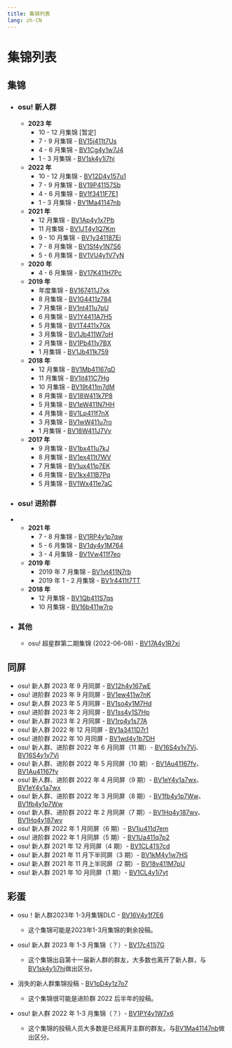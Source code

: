 ```yaml
---
title: 集锦列表
lang: zh-CN
---
```


# 集锦列表

## 集锦

<!-- 新的放上面 -->

- ### osu! 新人群
	- **2023 年**
		- 10 - 12 月集锦 [暂定]
   		- 7 - 9 月集锦 - [BV15j411t7Us](https://www.bilibili.com/video/BV15j411t7Us)
 		- 4 - 6 月集锦 - [BV1Cg4y1w7J4](https://www.bilibili.com/video/BV1Cg4y1w7J4) 	
		- 1 - 3 月集锦 - [BV1sk4y1i7hi](https://www.bilibili.com/video/BV1sk4y1i7hi)	
	- **2022 年**
		- 10 - 12 月集锦 - [BV12D4y157u1](https://www.bilibili.com/video/BV12D4y157u1)
		- 7 - 9 月集锦 - [BV19P41157Sb](https://www.bilibili.com/video/BV19P41157Sb)
		- 4 - 6 月集锦 - [BV1f3411F7E1](https://www.bilibili.com/video/BV1f3411F7E1)
		- 1 - 3 月集锦 - [BV1Ma41147nb](https://www.bilibili.com/video/BV1Ma41147nb)
	- **2021 年**
		- 12 月集锦 - [BV1Ap4y1x7Pb](https://www.bilibili.com/video/BV1Ap4y1x7Pb)
		- 11 月集锦 - [BV1JT4y1Q7Km](https://www.bilibili.com/video/BV1JT4y1Q7Km)
		- 9 - 10 月集锦 -  [BV1y341187Ei](https://www.bilibili.com/video/BV1y341187Ei)
		- 7 - 8 月集锦 -  [BV1Sf4y1N7S6](https://www.bilibili.com/video/BV1Sf4y1N7S6)
		- 5 - 6 月集锦 - [BV1VU4y1V7yN](https://www.bilibili.com/video/BV1VU4y1V7yN)
	- **2020 年**
		- 4 - 6 月集锦 - [BV17K411H7Pc](https://www.bilibili.com/video/BV17K411H7Pc)
	- **2019 年**
		- 年度集锦 - [BV167411J7xk](https://www.bilibili.com/video/BV167411J7xk)
		- 8 月集锦 - [BV1G4411z784](https://www.bilibili.com/video/BV1G4411z784)
		- 7 月集锦 - [BV1nt411u7pU](https://www.bilibili.com/video/BV1nt411u7pU)
		- 6 月集锦 - [BV1Y4411A7H5](https://www.bilibili.com/video/BV1Y4411A7H5)
		- 5 月集锦 - [BV1T4411x7Gk](https://www.bilibili.com/video/BV1T4411x7Gk)
		- 3 月集锦 - [BV1Jb411W7oH](https://www.bilibili.com/video/BV1Jb411W7oH)
		- 2 月集锦 - [BV1Pb411v7BX](https://www.bilibili.com/video/BV1Pb411v7BX)
		- 1 月集锦 - [BV1Jb411k759](https://www.bilibili.com/video/BV1Jb411k759)
	- **2018 年**
		- 12 月集锦 - [BV1Mb41167qD](https://www.bilibili.com/video/BV1Mb41167qD)
		- 11 月集锦 - [BV1it411C7Hg](https://www.bilibili.com/video/BV1it411C7Hg)
		- 10 月集锦 - [BV19t411m7dM](https://www.bilibili.com/video/BV19t411m7dM)
		- 8 月集锦 - [BV18W411k7P8](https://www.bilibili.com/video/BV18W411k7P8)
		- 5 月集锦 - [BV1eW411N7HH](https://www.bilibili.com/video/BV1eW411N7HH)
		- 4 月集锦 - [BV1Lp411f7nX](https://www.bilibili.com/video/BV1Lp411f7nX)
		- 3 月集锦 - [BV1wW411u7ro](https://www.bilibili.com/video/BV1wW411u7ro)
		- 1 月集锦 - [BV18W411J7Vv](https://www.bilibili.com/video/BV18W411J7Vv)
	- **2017 年**
		- 9 月集锦 - [BV1bx411u7kJ](https://www.bilibili.com/video/BV1bx411u7kJ)
		- 8 月集锦 - [BV1ex411t7WV](https://www.bilibili.com/video/BV1ex411t7WV)
		- 7 月集锦 - [BV1ux411p7EK](https://www.bilibili.com/video/BV1ux411p7EK)
		- 6 月集锦 - [BV1kx411B7Pq](https://www.bilibili.com/video/BV1kx411B7Pq)
		- 5 月集锦 - [BV1Wx411e7aC](https://www.bilibili.com/video/BV1Wx411e7aC)
- ### osu! 进阶群
- 	- **2021 年**
		-  7 - 8 月集锦 -  [BV1RP4y1p7qw](https://www.bilibili.com/video/BV1RP4y1p7qw)
		-  5 - 6 月集锦 - [BV1dy4y1M764](https://www.bilibili.com/video/BV1dy4y1M764)
		-  3 - 4 月集锦 - [BV1Vw411f7eo](https://www.bilibili.com/video/BV1Vw411f7eo)
	- **2019 年**
		- 2019 年 7 月集锦 - [BV1vt411N7rb](https://www.bilibili.com/video/BV1vt411N7rb)
		- 2019 年 1 - 2 月集锦 - [BV1r4411t7TT](https://www.bilibili.com/video/BV1r4411t7TT)
	- **2018 年**
		- 12 月集锦 - [BV1Qb411S7qs](https://www.bilibili.com/video/BV1Qb411S7qs)
		- 10 月集锦 - [BV16b411w7rp](https://www.bilibili.com/video/BV16b411w7rp)
- ### 其他
	- osu! 超星群第二期集锦 (2022-06-08) - [BV17A4y1R7xi](https://www.bilibili.com/video/BV17A4y1R7xi)


## 同屏

- osu! 新人群 2023 年 9 月同屏 - [BV12h4y167wE](https://www.bilibili.com/video/BV12h4y167wE)
- osu! 进阶群 2023 年 9 月同屏 - [BV1ew411w7nK](https://www.bilibili.com/video/BV1ew411w7nK)
- osu! 新人群 2023 年 5 月同屏 - [BV1so4y1M7Hd](https://www.bilibili.com/video/BV1so4y1M7Hd)
- osu! 进阶群 2023 年 2 月同屏 - [BV1ss4y1S7Hp](https://www.bilibili.com/video/BV1ss4y1S7Hp)
- osu! 新人群 2023 年 2 月同屏 - [BV1ro4y1s77A](https://www.bilibili.com/video/BV1ro4y1s77A)
- osu! 新人群 2022 年 12 月同屏 - [BV1a3411D7r1](https://www.bilibili.com/video/BV1a3411D7r1)
- osu! 进阶群 2022 年 10 月同屏 - [BV1wd4y1b7DH](https://www.bilibili.com/video/BV1wd4y1b7DH)
- osu! 新人群、进阶群 2022 年 6 月同屏（11 期）- [BV16S4y1v7Vj](https://www.bilibili.com/video/BV16S4y1v7Vj?p=1)、[BV16S4y1v7Vj](https://www.bilibili.com/video/BV16S4y1v7Vj?p=2)
- osu! 新人群、进阶群 2022 年 5 月同屏（10 期）- [BV1Au41167fv](https://www.bilibili.com/video/BV1Au41167fv?p=1)、[BV1Au41167fv](https://www.bilibili.com/video/BV1Au41167fv?p=2)
- osu! 新人群、进阶群 2022 年 4 月同屏（9 期）- [BV1eY4y1a7wx](https://www.bilibili.com/video/BV1eY4y1a7wx?p=1)、[BV1eY4y1a7wx](https://www.bilibili.com/video/BV1eY4y1a7wx?p=2)
- osu! 新人群、进阶群 2022 年 3 月同屏（8 期）- [BV1fb4y1p7Ww](https://www.bilibili.com/video/BV1fb4y1p7Ww?p=1)、[BV1fb4y1p7Ww](https://www.bilibili.com/video/BV1fb4y1p7Ww?p=2)
- osu! 新人群、进阶群 2022 年 2 月同屏（7 期）- [BV1Hq4y187wv](https://www.bilibili.com/video/BV1Hq4y187wv?p=1)、[BV1Hq4y187wv](https://www.bilibili.com/video/BV1Hq4y187wv?p=2)
- osu! 新人群 2022 年 1 月同屏（6 期）- [BV1ju411d7em](https://www.bilibili.com/video/BV1ju411d7em)
- osu! 进阶群 2022 年 1 月同屏（5 期）- [BV1Ua411q7p2](https://www.bilibili.com/video/BV1Ua411q7p2)
- osu! 新人群 2021 年 12 月同屏（4 期）- [BV1CL411j7cd](https://www.bilibili.com/video/BV1CL411j7cd)
- osu! 新人群 2021 年 11 月下半同屏（3 期）- [BV1kM4y1w7HS](https://www.bilibili.com/video/BV1kM4y1w7HS)
- osu! 新人群 2021 年 11 月上半同屏（2 期）- [BV18v411M7pU](https://www.bilibili.com/video/BV18v411M7pU)
- osu! 新人群 2021 年 10 月同屏（1 期）- [BV1CL4y1i7yt](https://www.bilibili.com/video/BV1CL4y1i7yt)

## 彩蛋

- osu！新人群2023年 1-3月集锦DLC - [BV16V4y1f7E6](https://www.bilibili.com/video/BV16V4y1f7E6)
  - 这个集锦可能是2023年1-3月集锦的剩余投稿。	 
- osu! 新人群 2023 年 1-3 月集锦（？）- [BV17c411j7G](https://www.bilibili.com/video/BV17c411j7G5/)
  - 这个集锦出自第十一届新人群的群友，大多数也离开了新人群，与[BV1sk4y1i7hi](https://www.bilibili.com/video/BV1sk4y1i7hi)做出区分。
- 消失的新人群集锦投稿 - [BV1pD4y1z7o7](https://www.bilibili.com/video/BV1pD4y1z7o7)
  - 这个集锦很可能是进阶群 2022 后半年的投稿。

- osu! 新人群 2022 年 1-3 月集锦（？）- [BV1PY4y1W7x6](https://www.bilibili.com/video/BV1PY4y1W7x6)
  - 这个集锦的投稿人员大多数是已经离开主群的群友。与[BV1Ma41147nb](https://www.bilibili.com/video/BV1Ma41147nb)做出区分。
